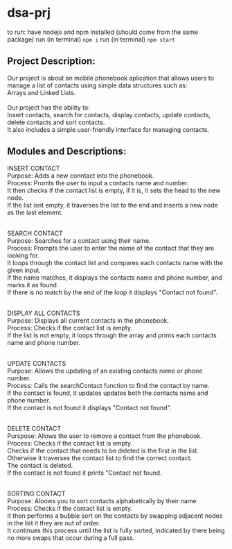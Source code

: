 # dsa-prj

to run: have nodejs and npm installed (should come from the same package)
run (in terminal) `npm i`
run (in terminal) `npm start`

## Project Description: 
Our project is about an mobile phonebook aplication that allows users to manage a list of contacts using simple data structures such as:
<br> Arrays and Linked Lists.
<br><br>
Our project has the ability to:
<br> Insert contacts, search for contacts, display contacts, update contacts, delete contacts and sort contacts.
<br> It also includes a simple user-friendly interface for managing contacts.

## Modules and Descriptions:
INSERT CONTACT
<br> Purpose: Adds a new conntact into the phonebook.
<br> Process: Promts the user to input a contacts name and number.
<br> It then checks if the contact list is empty, if it is, it sets the head to the new node.
<br> If the list isnt empty, it traverses the list to the end and inserts a new node as the last element.

<br> SEARCH CONTACT
<br> Purpose: Searches for a contact using their name.
<br> Process: Prompts the user to enter the name of the contact that they are looking for.
<br> It loops through the contact list and compares each contacts name with the given input. 
<br> If the name matches, it displays the contacts name and phone number, and marks it as found.
<br> If there is no match by the end of the loop it displays "Contact not found".

<br> DISPLAY ALL CONTACTS
<br> Purpose: Displays all current contacts in the phonebook.
<br> Process: Checks if the contact list is empty.
<br> If the list is not empty, it loops through the array and prints each contacts name and phone number.

<br> UPDATE CONTACTS
<br> Purpose: Allows the updating of an existing contacts name or phone number.
<br> Process: Calls the searchContact function to find the contact by name.
<br> If the contact is found, it updates updates both the contacts name and phone number.
<br> If the contact is not found it displays "Contact not found".

<br> DELETE CONTACT
<br> Purspose: Allows the user to remove a contact from the phonebook.
<br> Process: Checks if the contact list is empty.
<br> Checks if the contact that needs to be deleted is the first in the list.
<br> Otherwise it traverses the contact list to find the correct contact.
<br> The contact is deleted.
<br> If the contact is not found it prints "Contact not found.

<br> SORTING CONTACT
<br> Purpose: Aloows you to sort contacts alphabetically by their name
<br> Process: Checks if the contact list is empty.
<br> It then performs a bubble sort on the contacts by swapping adjacent nodes in the list it they are out of order.
<br> It continues this process until the list is fully sorted, indicated by there being no more swaps that occur during a full pass.

